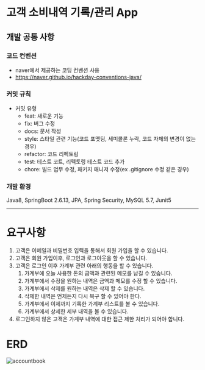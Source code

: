 # 고객 소비내역 기록/관리 App
## 개발 공통 사항
### 코드 컨벤션
- naver에서 제공하는 코딩 컨벤션 사용
- https://naver.github.io/hackday-conventions-java/
### 커밋 규칙
- 커밋 유형
  - feat: 새로운 기능
  - fix: 버그 수정
  - docs: 문서 작성
  - style: 스타일 관련 기능(코드 포맷팅, 세미콜론 누락, 코드 자체의 변경이 없는 경우)
  - refactor: 코드 리펙토링
  - test: 테스트 코트, 리펙토링 테스트 코드 추가
  - chore: 빌드 업무 수정, 패키지 매니저 수정(ex .gitignore 수정 같은 경우)
### 개발 환경
Java8, SpringBoot 2.6.13, JPA, Spring Security, MySQL 5.7, Junit5

---
# 요구사항
1. 고객은 이메일과 비밀번호 입력을 통해서 회원 가입을 할 수 있습니다.
2. 고객은 회원 가입이후, 로그인과 로그아웃을 할 수 있습니다.
3. 고객은 로그인 이후 가계부 관련 아래의 행동을 할 수 있습니다.
    1. 가계부에 오늘 사용한 돈의 금액과 관련된 메모를 남길 수 있습니다.
    2. 가계부에서 수정을 원하는 내역은 금액과 메모를 수정 할 수 있습니다.
    3. 가계부에서 삭제를 원하는 내역은 삭제 할 수 있습니다.
    4. 삭제한 내역은 언제든지 다시 복구 할 수 있어야 한다.
    5. 가계부에서 이제까지 기록한 가계부 리스트를 볼 수 있습니다.
    6. 가계부에서 상세한 세부 내역을 볼 수 있습니다.
4. 로그인하지 않은 고객은 가계부 내역에 대한 접근 제한 처리가 되어야 합니다.

# ERD
![accountbook](https://user-images.githubusercontent.com/116578938/198875962-0ed8fb43-4999-4e78-b766-35bd2c7f8809.png) 
